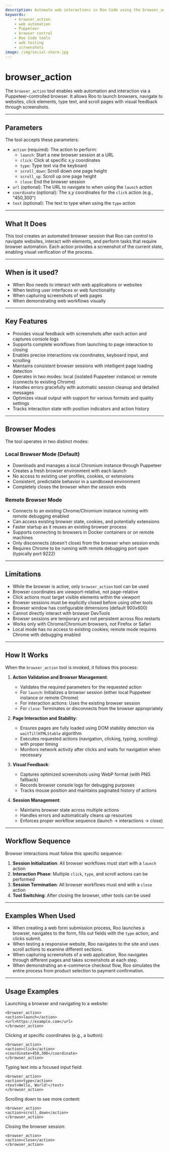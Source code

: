 ```yaml
---
description: Automate web interactions in Roo Code using the browser_action tool for navigation, clicking, typing, and visual feedback.
keywords:
    - browser_action
    - web automation
    - Puppeteer
    - browser control
    - Roo Code tools
    - web testing
    - screenshots
image: /img/social-share.jpg
---
```


# browser_action

The `browser_action` tool enables web automation and interaction via a Puppeteer-controlled browser. It allows Roo to launch browsers, navigate to websites, click elements, type text, and scroll pages with visual feedback through screenshots.

---

## Parameters

The tool accepts these parameters:

- `action` (required): The action to perform:
    - `launch`: Start a new browser session at a URL
    - `click`: Click at specific x,y coordinates
    - `type`: Type text via the keyboard
    - `scroll_down`: Scroll down one page height
    - `scroll_up`: Scroll up one page height
    - `close`: End the browser session
- `url` (optional): The URL to navigate to when using the `launch` action
- `coordinate` (optional): The x,y coordinates for the `click` action (e.g., "450,300")
- `text` (optional): The text to type when using the `type` action

---

## What It Does

This tool creates an automated browser session that Roo can control to navigate websites, interact with elements, and perform tasks that require browser automation. Each action provides a screenshot of the current state, enabling visual verification of the process.

---

## When is it used?

- When Roo needs to interact with web applications or websites
- When testing user interfaces or web functionality
- When capturing screenshots of web pages
- When demonstrating web workflows visually

---

## Key Features

- Provides visual feedback with screenshots after each action and captures console logs
- Supports complete workflows from launching to page interaction to closing
- Enables precise interactions via coordinates, keyboard input, and scrolling
- Maintains consistent browser sessions with intelligent page loading detection
- Operates in two modes: local (isolated Puppeteer instance) or remote (connects to existing Chrome)
- Handles errors gracefully with automatic session cleanup and detailed messages
- Optimizes visual output with support for various formats and quality settings
- Tracks interaction state with position indicators and action history

---

## Browser Modes

The tool operates in two distinct modes:

### Local Browser Mode (Default)

- Downloads and manages a local Chromium instance through Puppeteer
- Creates a fresh browser environment with each launch
- No access to existing user profiles, cookies, or extensions
- Consistent, predictable behavior in a sandboxed environment
- Completely closes the browser when the session ends

### Remote Browser Mode

- Connects to an existing Chrome/Chromium instance running with remote debugging enabled
- Can access existing browser state, cookies, and potentially extensions
- Faster startup as it reuses an existing browser process
- Supports connecting to browsers in Docker containers or on remote machines
- Only disconnects (doesn't close) from the browser when session ends
- Requires Chrome to be running with remote debugging port open (typically port 9222)

---

## Limitations

- While the browser is active, only `browser_action` tool can be used
- Browser coordinates are viewport-relative, not page-relative
- Click actions must target visible elements within the viewport
- Browser sessions must be explicitly closed before using other tools
- Browser window has configurable dimensions (default 900x600)
- Cannot directly interact with browser DevTools
- Browser sessions are temporary and not persistent across Roo restarts
- Works only with Chrome/Chromium browsers, not Firefox or Safari
- Local mode has no access to existing cookies; remote mode requires Chrome with debugging enabled

---

## How It Works

When the `browser_action` tool is invoked, it follows this process:

1. **Action Validation and Browser Management**:

    - Validates the required parameters for the requested action
    - For `launch`: Initializes a browser session (either local Puppeteer instance or remote Chrome)
    - For interaction actions: Uses the existing browser session
    - For `close`: Terminates or disconnects from the browser appropriately

2. **Page Interaction and Stability**:

    - Ensures pages are fully loaded using DOM stability detection via `waitTillHTMLStable` algorithm
    - Executes requested actions (navigation, clicking, typing, scrolling) with proper timing
    - Monitors network activity after clicks and waits for navigation when necessary

3. **Visual Feedback**:

    - Captures optimized screenshots using WebP format (with PNG fallback)
    - Records browser console logs for debugging purposes
    - Tracks mouse position and maintains paginated history of actions

4. **Session Management**:
    - Maintains browser state across multiple actions
    - Handles errors and automatically cleans up resources
    - Enforces proper workflow sequence (launch → interactions → close)

---

## Workflow Sequence

Browser interactions must follow this specific sequence:

1. **Session Initialization**: All browser workflows must start with a `launch` action
2. **Interaction Phase**: Multiple `click`, `type`, and scroll actions can be performed
3. **Session Termination**: All browser workflows must end with a `close` action
4. **Tool Switching**: After closing the browser, other tools can be used

---

## Examples When Used

- When creating a web form submission process, Roo launches a browser, navigates to the form, fills out fields with the `type` action, and clicks submit.
- When testing a responsive website, Roo navigates to the site and uses scroll actions to examine different sections.
- When capturing screenshots of a web application, Roo navigates through different pages and takes screenshots at each step.
- When demonstrating an e-commerce checkout flow, Roo simulates the entire process from product selection to payment confirmation.

---

## Usage Examples

Launching a browser and navigating to a website:

```
<browser_action>
<action>launch</action>
<url>https://example.com</url>
</browser_action>
```

Clicking at specific coordinates (e.g., a button):

```
<browser_action>
<action>click</action>
<coordinate>450,300</coordinate>
</browser_action>
```

Typing text into a focused input field:

```
<browser_action>
<action>type</action>
<text>Hello, World!</text>
</browser_action>
```

Scrolling down to see more content:

```
<browser_action>
<action>scroll_down</action>
</browser_action>
```

Closing the browser session:

```
<browser_action>
<action>close</action>
</browser_action>
```
